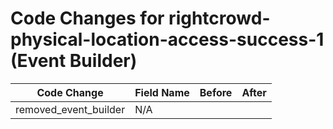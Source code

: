 # Code Changes for rightcrowd-physical-location-access-success-1 (Event Builder)

| Code Change | Field Name | Before | After |
|-------------|------------|--------|-------|
| removed_event_builder | N/A |  |  |
